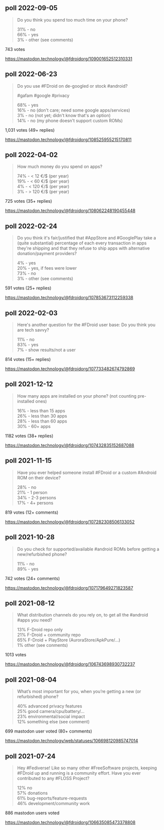 ## poll 2022-09-05

> Do you think you spend too much time on your phone?
>
> 31% - no  
> 66% - yes  
> 3% - other (see comments)

743 votes

https://mastodon.technology/@fdroidorg/109001652512310331

## poll 2022-06-23

> Do you use #FDroid on de-googled or stock #android?  
>   
> #gafam #google #privacy  
>   
> 68% - yes  
> 16% - no (don't care; need some google apps/services)  
> 3% - no (not yet; didn't know that's an option)  
> 14% - no (my phone doesn't support custom ROMs)  

1,031 votes (49+ replies)

https://mastodon.technology/@fdroidorg/108525955215170811

## poll 2022-04-02

> How much money do you spend on apps?
>
> 74% - < 12 €/$ (per year)  
> 19% - < 60 €/$ (per year)  
> 4% - < 120 €/$ (per year)  
> 3% - > 120 €/$ (per year)

725 votes (35+ replies)

https://mastodon.technology/@fdroidorg/108062248190455448

## poll 2022-02-24

> Do you think it's fair/justified that #AppStore and #GooglePlay take a (quite substantial) percentage of each every transaction in apps they're shipping and that they refuse to ship apps with alternative donation/payment providers?
>
> 4% - yes  
> 20% - yes, if fees were lower  
> 73% - no  
> 3% - other (see comments)

591 votes (25+ replies)

https://mastodon.technology/@fdroidorg/107853673112259338

## poll 2022-02-03

> Here's another question for the #FDroid user base: Do you think you are tech savvy?
>
> 11% - no  
> 83% - yes  
> 7% - show results/not a user

814 votes (15+ replies)

https://mastodon.technology/@fdroidorg/107733482674792869


## poll 2021-12-12

> How many apps are installed on your phone? (not counting pre-installed ones)
>
> 16% - less than 15 apps  
> 26% - less than 30 apps  
> 28% - less than 60 apps  
> 30% - 60+ apps

1182 votes (38+ replies)

https://mastodon.technology/@fdroidorg/107432835152687088


## poll 2021-11-15

> Have you ever helped someone install #FDroid or a custom #Android ROM on their device?
>
> 28% - no  
> 21% - 1 person  
> 34% - 2-3 persons  
> 17% - 4+ persons

819 votes (12+ comments)

https://mastodon.technology/@fdroidorg/107282308506133052


## poll 2021-10-28

> Do you check for supported/available #android ROMs before getting a new/refurbished phone?
>
> 11% - no  
> 89% - yes

742 votes (24+ comments)

https://mastodon.technology/@fdroidorg/107179649271823587


## poll 2021-08-12

> What distribution channels do you rely on, to get all the #android #apps you need?
>
> 13% F-Droid repo only  
> 21% F-Droid + community repo  
> 65% F-Droid + PlayStore (AuroraStore/ApkPure/…)  
> 1% other (see conments)

1013 votes

https://mastodon.technology/@fdroidorg/106743698930732237


## poll 2021-08-04

> What’s most important for you, when you’re getting a new (or refurbished) phone?
>
> 40% advanced privacy features  
> 25% good camera/cpu/battery/…  
> 23% environmental/social impact  
> 12% something else (see comment)

699 mastodon user voted (80+ comments)

https://mastodon.technology/web/statuses/106698120985747014


## poll 2021-07-24

> Hey #Fediverse! Like so many other #FreeSoftware projects, keeping #FDroid up and running is a community effort. Have you ever contributed to any #FLOSS Project?
>
> 12% no  
> 57% donations  
> 61% bug-reports/feature-requests  
> 46% development/community work

886 mastodon users voted

https://mastodon.technology/@fdroidorg/106635085473378808
